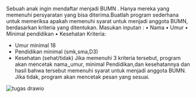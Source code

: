 Sebuah anak ingin mendaftar menjadi  BUMN . Hanya mereka yang memenuhi persyaratan yang bisa diterima.Buatlah program sederhana untuk memeriksa apakah  memenuhi syarat untuk menjadi anggota BUMN, berdasarkan kriteria yang ditentukan. Masukan inputan :
•	Nama
•	Umur
•	Minimal pendidikan
•	Kesehatan
Kriteria:
-	Umur minimal 18
-	Pendidikan minimal (smk,sma,D3)
-	Kesehatan (sehat/tidak)
Jika memenuhi 3 kriteria tersebut, program akan mencetak nama,,umur, minimal Pendidikan,dan kesehatannya dan hasil bahwa tersebut memenuhi syarat untuk menjadi anggota BUMN. Jika tidak, program akan mencetak pesan yang sesuai.

![tugas drawio](https://github.com/farisbachtiar/FARIZ-BACHTIAR/assets/149865145/21dbcb86-0872-443a-811f-60c323421f32)
